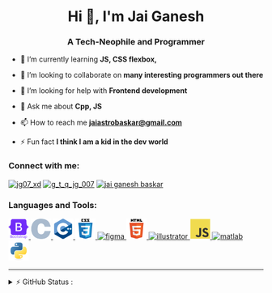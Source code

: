 <h1 align="center">Hi 👋, I'm Jai Ganesh</h1>
<h3 align="center">A Tech-Neophile and Programmer</h3>

- 🌱 I’m currently learning **JS, CSS flexbox,**

- 👯 I’m looking to collaborate on **many interesting programmers out there**

- 🤝 I’m looking for help with **Frontend development**

- 💬 Ask me about **Cpp, JS**

- 📫 How to reach me **jaiastrobaskar@gmail.com**

- ⚡ Fun fact **I think I am a kid in the dev world**

<h3 align="left">Connect with me:</h3>
<p align="left">
<a href="https://dev.to/jg07_xd" target="blank"><img align="center" src="https://cdn.jsdelivr.net/npm/simple-icons@3.0.1/icons/dev-dot-to.svg" alt="jg07_xd" height="30" width="40" /></a>
<a href="https://twitter.com/g_t_q_jg_007" target="blank"><img align="center" src="https://user-images.githubusercontent.com/73826061/111098132-d9acb700-8568-11eb-915d-38561436c591.png" alt="g_t_q_jg_007" height="30" width="30" /></a>
<a href="https://linkedin.com/in/jai ganesh baskar" target="blank"><img align="center" src="https://user-images.githubusercontent.com/73826061/111098003-a2d6a100-8568-11eb-9795-5833a82b7e6c.png" alt="jai ganesh baskar" height="30" width="30" /></a>
</p>

<h3 align="left">Languages and Tools:</h3>
<p align="left"> <a href="https://getbootstrap.com" target="_blank"> <img src="https://raw.githubusercontent.com/devicons/devicon/master/icons/bootstrap/bootstrap-plain-wordmark.svg" alt="bootstrap" width="40" height="40"/> </a> <a href="https://www.cprogramming.com/" target="_blank"> <img src="https://raw.githubusercontent.com/devicons/devicon/master/icons/c/c-original.svg" alt="c" width="40" height="40"/> </a> <a href="https://www.w3schools.com/cpp/" target="_blank"> <img src="https://raw.githubusercontent.com/devicons/devicon/master/icons/cplusplus/cplusplus-original.svg" alt="cplusplus" width="40" height="40"/> </a> <a href="https://www.w3schools.com/css/" target="_blank"> <img src="https://raw.githubusercontent.com/devicons/devicon/master/icons/css3/css3-original-wordmark.svg" alt="css3" width="40" height="40"/> </a> <a href="https://www.figma.com/" target="_blank"> <img src="https://www.vectorlogo.zone/logos/figma/figma-icon.svg" alt="figma" width="40" height="40"/> </a> <a href="https://www.w3.org/html/" target="_blank"> <img src="https://raw.githubusercontent.com/devicons/devicon/master/icons/html5/html5-original-wordmark.svg" alt="html5" width="40" height="40"/> </a> <a href="https://www.adobe.com/in/products/illustrator.html" target="_blank"> <img src="https://www.vectorlogo.zone/logos/adobe_illustrator/adobe_illustrator-icon.svg" alt="illustrator" width="40" height="40"/> </a> <a href="https://developer.mozilla.org/en-US/docs/Web/JavaScript" target="_blank"> <img src="https://raw.githubusercontent.com/devicons/devicon/master/icons/javascript/javascript-original.svg" alt="javascript" width="40" height="40"/> </a> <a href="https://www.mathworks.com/" target="_blank"> <img src="https://raw.githubusercontent.com/simple-icons/simple-icons/master/icons/mathworks.svg" alt="matlab" width="40" height="40"/> </a> <a href="https://www.python.org" target="_blank"> <img src="https://raw.githubusercontent.com/devicons/devicon/master/icons/python/python-original.svg" alt="python" width="40" height="40"/> </a> </p>

--- 

<details>
<summary>⚡ GitHub Status : </summary>
<br/>
<img src="https://github-readme-stats.vercel.app/api?username=Jg-07&show_icons=true&theme=cobalt" />
</details>

